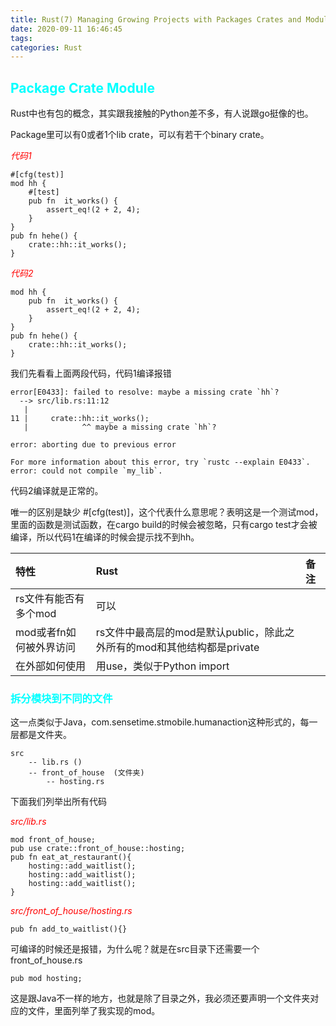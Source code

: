 ```yaml
---
title: Rust(7) Managing Growing Projects with Packages Crates and Modules
date: 2020-09-11 16:46:45
tags:
categories: Rust
---
```


## __<font color=0xFFFFFF>Package Crate Module</font>__  
Rust中也有包的概念，其实跟我接触的Python差不多，有人说跟go挺像的也。

Package里可以有0或者1个lib crate，可以有若干个binary crate。  

_<font color=red> 代码1</font>_
```
#[cfg(test)]
mod hh {
    #[test]
    pub fn  it_works() {
        assert_eq!(2 + 2, 4);
    }
}
pub fn hehe() {
    crate::hh::it_works();
}
```
_<font color=red> 代码2</font>_
```
mod hh {
    pub fn  it_works() {
        assert_eq!(2 + 2, 4);
    }
}
pub fn hehe() {
    crate::hh::it_works();
}
```

<!--more-->
我们先看看上面两段代码，代码1编译报错
```
error[E0433]: failed to resolve: maybe a missing crate `hh`?
  --> src/lib.rs:11:12
   |
11 |     crate::hh::it_works();
   |            ^^ maybe a missing crate `hh`?

error: aborting due to previous error

For more information about this error, try `rustc --explain E0433`.
error: could not compile `my_lib`.
```
代码2编译就是正常的。  

唯一的区别是缺少 #[cfg(test)]，这个代表什么意思呢？表明这是一个测试mod，里面的函数是测试函数，在cargo build的时候会被忽略，只有cargo test才会被编译，所以代码1在编译的时候会提示找不到hh。  


|特性|Rust|备注|
|:----|:----|:----|
|rs文件有能否有多个mod|可以||
|mod或者fn如何被外界访问|rs文件中最高层的mod是默认public，除此之外所有的mod和其他结构都是private||
|在外部如何使用|用use，类似于Python import||


### __<font color=0xFFFFFF>拆分模块到不同的文件</font>__  

这一点类似于Java，com.sensetime.stmobile.humanaction这种形式的，每一层都是文件夹。  

    src   
        -- lib.rs ()
        -- front_of_house  (文件夹)
            -- hosting.rs

下面我们列举出所有代码  

_<font color=red>src/lib.rs</font>_
```
mod front_of_house;
pub use crate::front_of_house::hosting;
pub fn eat_at_restaurant(){
    hosting::add_waitlist();
    hosting::add_waitlist();
    hosting::add_waitlist();
}
```

_<font color=red>src/front_of_house/hosting.rs</font>_ 
```
pub fn add_to_waitlist(){}
```  
可编译的时候还是报错，为什么呢？就是在src目录下还需要一个front_of_house.rs  
```
pub mod hosting;
```
这是跟Java不一样的地方，也就是除了目录之外，我必须还要声明一个文件夹对应的文件，里面列举了我实现的mod。  


